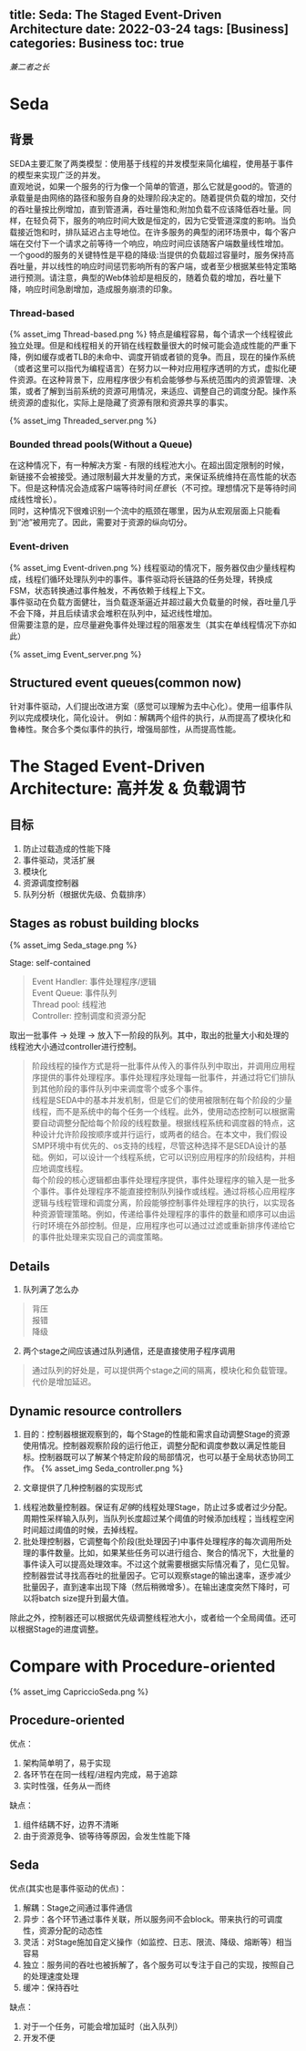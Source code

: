 title: Seda: The Staged Event-Driven Architecture
date: 2022-03-24
tags: [Business]
categories: Business
toc: true
---

*兼二者之长*

# Seda 

## 背景
SEDA主要汇聚了两类模型：使用基于线程的并发模型来简化编程，使用基于事件的模型来实现广泛的并发。  
直观地说，如果一个服务的行为像一个简单的管道，那么它就是good的。管道的承载量是由网络的路径和服务自身的处理阶段决定的。随着提供负载的增加，交付的吞吐量按比例增加，直到管道满，吞吐量饱和;附加负载不应该降低吞吐量。同样，在轻负荷下，服务的响应时间大致是恒定的，因为它受管道深度的影响。当负载接近饱和时，排队延迟占主导地位。在许多服务的典型的闭环场景中，每个客户端在交付下一个请求之前等待一个响应，响应时间应该随客户端数量线性增加。  
一个good的服务的关键特性是平稳的降级:当提供的负载超过容量时，服务保持高吞吐量，并以线性的响应时间惩罚影响所有的客户端，或者至少根据某些特定策略进行预测。请注意，典型的Web体验却是相反的，随着负载的增加，吞吐量下降，响应时间急剧增加，造成服务崩溃的印象。  

### Thread-based

{% asset_img Thread-based.png %}
特点是编程容易，每个请求一个线程彼此独立处理。但是和线程相关的开销在线程数量很大的时候可能会造成性能的严重下降，例如缓存或者TLB的未命中、调度开销或者锁的竞争。而且，现在的操作系统（或者这里可以指代为编程语言）在努力以一种对应用程序透明的方式，虚拟化硬件资源。在这种背景下，应用程序很少有机会能够参与系统范围内的资源管理、决策，或者了解到当前系统的资源可用情况，来适应、调整自己的调度分配。操作系统资源的虚拟化，实际上是隐藏了资源有限和资源共享的事实。

{% asset_img Threaded_server.png %}

### Bounded thread pools(Without a Queue)

在这种情况下，有一种解决方案 - 有限的线程池大小。在超出固定限制的时候，新链接不会被接受。通过限制最大并发量的方式，来保证系统维持在高性能的状态下。但是这种情况会造成客户端等待时间*任意*长（不可控。理想情况下是等待时间成线性增长）。  
同时，这种情况下很难识别一个流中的瓶颈在哪里，因为从宏观层面上只能看到“池”被用完了。因此，需要对于资源的纵向切分。

### Event-driven

{% asset_img Event-driven.png %}
线程驱动的情况下，服务器仅由少量线程构成，线程们循环处理队列中的事件。事件驱动将长链路的任务处理，转换成FSM，状态转换通过事件触发，不再依赖于线程上下文。  
事件驱动在负载方面健壮，当负载逐渐逼近并超过最大负载量的时候，吞吐量几乎不会下降，并且后续请求会堆积在队列中，延迟线性增加。  
但需要注意的是，应尽量避免事件处理过程的阻塞发生（其实在单线程情况下亦如此）

{% asset_img Event_server.png %}

## Structured event queues(common now)

针对事件驱动，人们提出改进方案（感觉可以理解为去中心化）。使用一组事件队列以完成模块化，简化设计。
例如：解耦两个组件的执行，从而提高了模块化和鲁棒性。聚合多个类似事件的执行，增强局部性，从而提高性能。

# The Staged Event-Driven Architecture: 高并发 & 负载调节

## 目标
1. 防止过载造成的性能下降
2. 事件驱动，灵活扩展
3. 模块化
4. 资源调度控制器
5. 队列分析（根据优先级、负载排序）

## Stages as robust building blocks

{% asset_img Seda_stage.png %}

Stage: self-contained    
> Event Handler: 事件处理程序/逻辑  
> Event Queue: 事件队列  
> Thread pool: 线程池  
> Controller: 控制调度和资源分配  

取出一批事件 -> 处理 -> 放入下一阶段的队列。其中，取出的批量大小和处理的线程池大小通过controller进行控制。  

> 阶段线程的操作方式是将一批事件从传入的事件队列中取出，并调用应用程序提供的事件处理程序。事件处理程序处理每一批事件，并通过将它们排队到其他阶段的事件队列中来调度零个或多个事件。  
> 线程是SEDA中的基本并发机制，但是它们的使用被限制在每个阶段的少量线程，而不是系统中的每个任务一个线程。此外，使用动态控制可以根据需要自动调整分配给每个阶段的线程数量。根据线程系统和调度器的特点，这种设计允许阶段按顺序或并行运行，或两者的结合。在本文中，我们假设SMP环境中有优先的、os支持的线程，尽管这种选择不是SEDA设计的基础。例如，可以设计一个线程系统，它可以识别应用程序的阶段结构，并相应地调度线程。   
> 每个阶段的核心逻辑都由事件处理程序提供，事件处理程序的输入是一批多个事件。事件处理程序不能直接控制队列操作或线程。通过将核心应用程序逻辑与线程管理和调度分离，阶段能够控制事件处理程序的执行，以实现各种资源管理策略。例如，传递给事件处理程序的事件的数量和顺序可以由运行时环境在外部控制。但是，应用程序也可以通过过滤或重新排序传递给它的事件批处理来实现自己的调度策略。  

## Details
1. 队列满了怎么办
> 背压  
> 报错  
> 降级  
2. 两个stage之间应该通过队列通信，还是直接使用子程序调用
> 通过队列的好处是，可以提供两个stage之间的隔离，模块化和负载管理。代价是增加延迟。  

##  Dynamic resource controllers
1. 目的：控制器根据观察到的，每个Stage的性能和需求自动调整Stage的资源使用情况。控制器观察阶段的运行他正，调整分配和调度参数以满足性能目标。控制器既可以了解某个特定阶段的局部情况，也可以基于全局状态协同工作。
{% asset_img Seda_controller.png %}

2. 文章提供了几种控制器的实现形式
1) 线程池数量控制器。保证有*足够*的线程处理Stage，防止过多或者过少分配。周期性采样输入队列，当队列长度超过某个阈值的时候添加线程；当线程空闲时间超过阈值的时候，去掉线程。  
2) 批处理控制器，它调整每个阶段(批处理因子)中事件处理程序的每次调用所处理的事件数量。比如，如果某些任务可以进行组合、聚合的情况下，大批量的事件读入可以提高处理效率。不过这个就需要根据实际情况看了，见仁见智。控制器尝试寻找高吞吐的批量因子。它可以观察stage的输出速率，逐步减少批量因子，直到速率出现下降（然后稍微增多）。在输出速度突然下降时，可以将batch size提升到最大值。

除此之外，控制器还可以根据优先级调整线程池大小，或者给一个全局阈值。还可以根据Stage的进度调整。

# Compare with Procedure-oriented

{% asset_img CapriccioSeda.png %}

## Procedure-oriented

优点：  
1. 架构简单明了，易于实现  
2. 各环节在在同一线程/进程内完成，易于追踪  
3. 实时性强，任务从一而终  

缺点：  
1. 组件结耦不好，边界不清晰
2. 由于资源竞争、锁等待等原因，会发生性能下降


## Seda

优点(其实也是事件驱动的优点)：  
1. 解耦：Stage之间通过事件通信  
2. 异步：各个环节通过事件关联，所以服务间不会block。带来执行的可调度性，资源分配的动态性  
3. 灵活：对Stage施加自定义操作（如监控、日志、限流、降级、熔断等）相当容易  
4. 独立：服务间的吞吐也被拆解了，各个服务可以专注于自己的实现，按照自己的处理速度处理  
5. 缓冲：保持吞吐

缺点：  
1. 对于一个任务，可能会增加延时（出入队列）
2. 开发不便